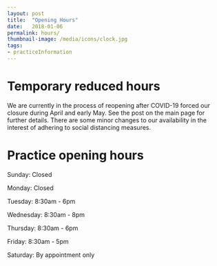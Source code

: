 ```yaml
---
layout: post
title:  "Opening Hours"
date:   2018-01-06
permalink: hours/
thumbnail-image: /media/icons/clock.jpg
tags: 
- practiceInformation
---
```


# Temporary reduced hours
We are currently in the process of reopening after COVID-19 forced our closure during April and early May. See the post on the main page for further details. There are some minor changes to our availability in the interest of adhering to social distancing measures.

# Practice opening hours

Sunday: Closed

Monday: Closed

Tuesday: 8:30am - 6pm

Wednesday: 8:30am - 8pm

Thursday: 8:30am - 6pm

Friday: 8:30am - 5pm

Saturday: By appointment only
